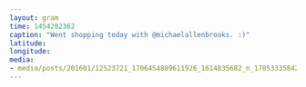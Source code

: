 ```yaml
---
layout: gram
time: 1454282362
caption: "Went shopping today with @michaelallenbrooks. :)"
latitude: 
longitude: 
media:
- media/posts/201601/12523721_1706454889611926_1614835682_n_17853335842043488.jpg
---
```

